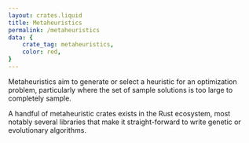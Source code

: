 ```yaml
---
layout: crates.liquid
title: Metaheuristics
permalink: /metaheuristics
data: {
    crate_tag: metaheuristics,
    color: red,
}
---
```


Metaheuristics aim to generate or select a heuristic for an optimization problem,
particularly where the set of sample solutions is too large to completely sample.

A handful of metaheuristic crates exists in the Rust ecosystem, most notably
several libraries that make it straight-forward to write genetic or evolutionary algorithms.
